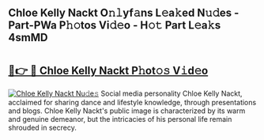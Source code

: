 ## Chloe Kelly Nackt O𝚗𝚕yf𝚊ns L𝚎a𝚔ed N𝚞𝚍es - Part-PWa P𝚑𝚘tos Vi𝚍𝚎o - H𝚘𝚝 Part L𝚎a𝚔s 4smMD

# <h2><a href="http://kf6hme.oniu.top/?m=Chloe+Kelly+Nackt">🔗👉 🔴 Chloe Kelly Nackt P𝚑ot𝚘𝚜 V𝚒d𝚎o</a></h2>

[![Chloe Kelly Nackt Nu𝚍e𝚜](https://i.imgur.com/0qMVB7G.gif)](http://kf6hme.oniu.top/?m=Chloe+Kelly+Nackt)
Social media personality Chloe Kelly Nackt, acclaimed for sharing dance and lifestyle knowledge, through presentations and blogs. Chloe Kelly Nackt's public image is characterized by its warm and genuine demeanor, but the intricacies of his personal life remain shrouded in secrecy.  
